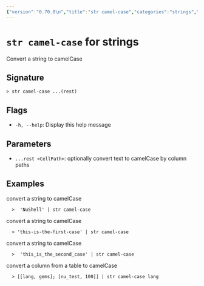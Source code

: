 ```yaml
---
{"version":"0.70.0\n","title":"str camel-case","categories":"strings","usage":"Convert a string to camelCase\n"}
---
```

<!-- THIS FILE IS GENERATED BY update_book_commands.cjs USING NUSHELL'S HELP COMMANDS.
REFRAIN FROM EDITING IT MANUALLY.-->
# <code>str camel-case</code> for strings

<div class='command-title'>Convert a string to camelCase</div>

## Signature

```> str camel-case ...(rest)```

## Flags

 * ```-h, --help```: Display this help message
## Parameters

 * ```...rest <CellPath>```: optionally convert text to camelCase by column paths
## Examples

  convert a string to camelCase
```shell
  >  'NuShell' | str camel-case
```
  convert a string to camelCase
```shell
  > 'this-is-the-first-case' | str camel-case
```
  convert a string to camelCase
```shell
  >  'this_is_the_second_case' | str camel-case
```
  convert a column from a table to camelCase
```shell
  > [[lang, gems]; [nu_test, 100]] | str camel-case lang
```



